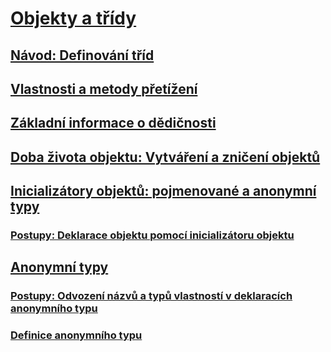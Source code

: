 # [Objekty a třídy](index.md)
## [Návod: Definování tříd](walkthrough-defining-classes.md)
## [Vlastnosti a metody přetížení](overloaded-properties-and-methods.md)
## [Základní informace o dědičnosti](inheritance-basics.md)
## [Doba života objektu: Vytváření a zničení objektů](object-lifetime-how-objects-are-created-and-destroyed.md)
## [Inicializátory objektů: pojmenované a anonymní typy](object-initializers-named-and-anonymous-types.md)
### [Postupy: Deklarace objektu pomocí inicializátoru objektu](how-to-declare-an-object-by-using-an-object-initializer.md)
## [Anonymní typy](anonymous-types.md)
### [Postupy: Odvození názvů a typů vlastností v deklaracích anonymního typu](how-to-infer-property-names-and-types-in-anonymous-type-declarations.md)
### [Definice anonymního typu](anonymous-type-definition.md)